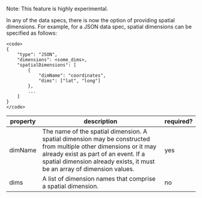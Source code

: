 Note: This feature is highly experimental.

In any of the data specs, there is now the option of providing spatial dimensions. For example, for a JSON data spec, spatial dimensions can be specified as follows:

    <code>
    {
        "type": "JSON",
        "dimensions": <some_dims>,
        "spatialDimensions": [
            {
                "dimName": "coordinates",
                "dims": ["lat", "long"]
            },
            ...
        ]
    }
    </code>

|property|description|required?|
|--------|-----------|---------|
|dimName|The name of the spatial dimension. A spatial dimension may be constructed from multiple other dimensions or it may already exist as part of an event. If a spatial dimension already exists, it must be an array of dimension values.|yes|
|dims|A list of dimension names that comprise a spatial dimension.|no|

